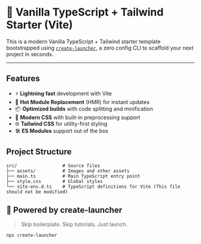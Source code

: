 # 🚀 Vanilla TypeScript + Tailwind Starter (Vite)

This is a modern Vanilla TypeScript + Tailwind starter template bootstrapped using [`create-launcher`](https://github.com/pranav89624/create-launcher), a zero config CLI to scaffold your next project in seconds.

---

## Features

- ⚡ **Lightning fast** development with Vite
- 🚀 **Hot Module Replacement** (HMR) for instant updates
- 📦 **Optimized builds** with code splitting and minification
- 🎨 **Modern CSS** with built-in preprocessing support
- 🌐 **Tailwind CSS** for utility-first styling
- 🛠️ **ES Modules** support out of the box

## Project Structure

```
src/                 # Source files
├── assets/          # Images and other assets
├── main.ts          # Main TypeScript entry point
├── style.css        # Global styles
└── vite-env.d.ts    # TypeScript definitions for Vite (This file should not be modified)
```
    
## 🤖 Powered by create-launcher

> Skip boilerplate. Skip tutorials. Just launch.

```bash
npx create-launcher
```
